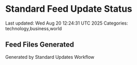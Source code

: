 # Standard Feed Update Status
Last updated: Wed Aug 20 12:24:31 UTC 2025
Categories: technology,business,world

## Feed Files Generated

Generated by Standard Updates Workflow
